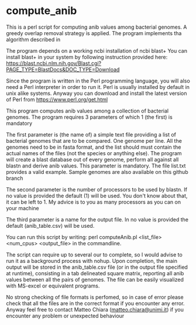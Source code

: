 # compute_anib
This is a perl script for computing anib values among bacterial genomes. 
A greedy overlap removal strategy is applied.
The program implements tha algorithm described in 

The program depends on a working ncbi installation of ncbi blast+ 
You can install blast+ in your system by following instruction provided here:
https://blast.ncbi.nlm.nih.gov/Blast.cgi?PAGE_TYPE=BlastDocs&DOC_TYPE=Download

Since the program is written in the Perl programming language, you will also
need a Perl interpreter in order to run it. Perl is usually installed by default 
in unix alike systems. Anyway you can download and install the latest version of Perl 
from https://www.perl.org/get.html

This program computes anib values among a collection of bacterial genomes. 
The program requires 3 parameters of which 1 (the first) is mandatory

The first parameter is (the name of) a simple text file providing a list
of bacterial genomes that are to be compared. One genome per line.
All the genomes need to be in fasta format, and the list should must contain
the actual names of the files (not the species or anything else). The program 
will create a blast database out of every genome, perform all against all blastn
and derive anib values.
This parameter is mandatory. The file list.txt provides a valid example.
Sample genomes are also available on this github branch

The second parameter is the number of processors to be used by blastn. If no value 
is provided the default (1) will be used. You don't know about that, it can be left
to 1. My advice is to you as many processors as you can on your machine

The third parameter is a name for the output file. In no value is provided the 
default (anib_table.csv) will be used. 

You can run this script by writing:
perl computeAnib.pl <list_file> <num_cpus> <output_file>
in the commandline.  

The script can require up to several our to complete, so I would  advise to run it as a background process with nohup.
Upon completion, the main output will be stored in the anib_table.csv file (or in the
output file specified at runtime), consisting in a tab delineated square matrix, 
reporting all anib values between all the pairs of genomes.  The file can be easily
visualized with MS-excel or equivalent programs.

No strong checking of file formats is perfomed, so in case of error please check that
all the files are in the correct format if you encounter any error.
Anyway feel free to contact Matteo Chiara (matteo.chiara@unimi.it) if you encounter
any problem or unexpected behaviour








